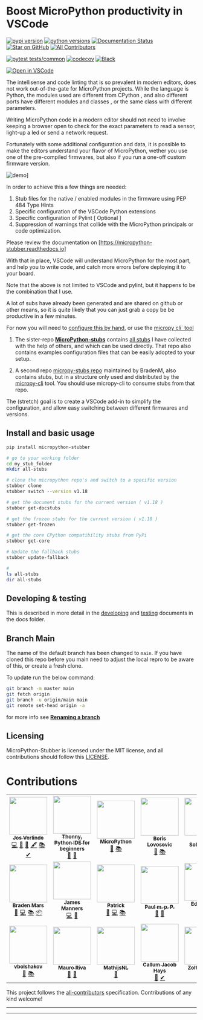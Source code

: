 # Boost MicroPython productivity in VSCode
 
  [![pypi version](https://badgen.net/pypi/v/micropython-stubber)](https://pypi.org/project/micropython-stubber/)
  [![python versions](https://badgen.net/pypi/python/micropython-stubber)](https://badgen.net/pypi/python/micropython-stubber)
  [![Documentation Status](https://readthedocs.org/projects/micropython-stubber/badge/?version=latest)](https://micropython-stubber.readthedocs.io/en/latest/?badge=latest "Document build status badge")
  [![Star on GitHub](https://img.shields.io/github/stars/josverl/micropython-stubber.svg?style=social)](https://github.com/josverl/micropython-stubber/stargazers)
  [![All Contributors](https://img.shields.io/badge/all_contributors-19-green.svg?style=flat-square)](#Contributions)
  <!-- break -->
  [![pytest tests/common](https://github.com/Josverl/micropython-stubber/actions/workflows/pytest.yml/badge.svg)](https://github.com/Josverl/micropython-stubber/actions/workflows/pytest.yml)
  [![codecov](https://codecov.io/gh/Josverl/micropython-stubber/branch/main/graph/badge.svg?token=WJFGMKBHOV)](https://codecov.io/gh/Josverl/micropython-stubber)
  [![Black](https://img.shields.io/badge/code%20style-black-000000.svg)](https://github.com/python/black "Black badge")
  <!-- break -->
  [![Open in VSCode](https://img.shields.io/static/v1?logo=visualstudiocode&label=&message=Open%20in%20Visual%20Studio%20Code&labelColor=2c2c32&color=007acc&logoColor=007acc
)](https://open.vscode.dev/josverl/micropython-stubber)
  
The intellisense and code linting that is so prevalent in modern editors, does not work out-of-the-gate for MicroPython projects.
While the language is Python, the modules used are different from CPython , and also different ports have different modules and classes , or the same class with different parameters.

Writing MicroPython code in a modern editor should not need to involve keeping a browser open to check for the exact parameters to read a sensor, light-up a led or send a network request.

Fortunately with some additional configuration and data, it is possible to make the editors understand your flavor of MicroPython, wether you use one of the pre-compiled firmwares, but also if you run a one-off custom firmware version.


![demo][]]

In order to achieve this a few things are needed:
1) Stub files for the native / enabled modules in the firmware using PEP 484 Type Hints
2) Specific configuration of the VSCode Python extensions 
3) Specific configuration of Pylint [ Optional ]
4) Suppression of warnings that collide with the MicroPython principals or code optimization.

Please review the documentation on [https://micropython-stubber.readthedocs.io]  

With that in place, VSCode will understand MicroPython for the most part, and help you to write code, and catch more errors before deploying it to your board. 

Note that the above is not limited to VSCode and pylint, but it happens to be the combination that I use. 

A lot of subs have already been generated and are shared on github or other means,  so it is quite likely that you can just grab a copy be be productive in a few minutes.

For now you will need to [configure this by hand](#manual-configuration), or use the [micropy cli` tool](#using-micropy-cli)

1. The sister-repo [**MicroPython-stubs**][stubs-repo] contains [all stubs][all-stubs] I have collected with the help of others, and which can be used directly.
That repo also contains examples configuration files that can be easily adopted to your setup.

2. A second repo [micropy-stubs repo][stubs-repo2] maintained by BradenM, also contains stubs, but in a structure only used and distributed by the [micropy-cli](#using-micropy-cli) tool.
You should use micropy-cli to consume stubs from that repo.

The (stretch) goal is to create a VSCode add-in to simplify the configuration, and allow easy switching between different firmwares and versions.


## Install and basic usage

``` sh
pip install micropython-stubber

# go to your working folder 
cd my_stub_folder
mkdir all-stubs

# clone the micropython repo's and switch to a specific version 
stubber clone
stubber switch --version v1.18

# get the document stubs for the current version ( v1.18 )
stubber get-docstubs

# get the frozen stubs for the current version ( v1.18 )
stubber get-frozen

# get the core CPython compatibility stubs from PyPi 
stubber get-core

# Update the fallback stubs
stubber update-fallback

#
ls all-stubs
dir all-stubs
```


## Developing & testing 

This is described in more detail in the [developing](docs/developing.md) and [testing](docs/testing.md)  documents in the docs folder.

## Branch Main
The name of the default branch has been changed to `main`.
If you have cloned this repo before you main need to adjust the local repro to be aware of this, or create a fresh clone.

To update run the below command:  
``` bash
git branch -m master main                    
git fetch origin
git branch -u origin/main main                      
git remote set-head origin -a
```

for more info see [**Renaming a branch**](https://docs.github.com/en/repositories/configuring-branches-and-merges-in-your-repository/managing-branches-in-your-repository/renaming-a-branch#updating-a-local-clone-after-a-branch-name-changes)

## Licensing 

MicroPython-Stubber is licensed under the MIT license, and all contributions should follow this [LICENSE](LICENSE).


# Contributions
<!-- spell-checker: disable -->

<!-- ALL-CONTRIBUTORS-LIST:START - Do not remove or modify this section -->
<!-- prettier-ignore-start -->
<!-- markdownlint-disable -->
<table>
  <tr>
    <td align="center"><a href="https://github.com/Josverl"><img src="https://avatars2.githubusercontent.com/u/981654?v=4?s=100" width="100px;" alt=""/><br /><sub><b>Jos Verlinde</b></sub></a><br /><a href="https://github.com/Josverl/micropython-stubber/commits?author=josverl" title="Code">💻</a> <a href="#research-josverl" title="Research">🔬</a> <a href="#ideas-josverl" title="Ideas, Planning, & Feedback">🤔</a> <a href="#content-josverl" title="Content">🖋</a> <a href="#stubs-josverl" title="MicroPython stubs">📚</a> <a href="#test-josverl" title="Test">✔</a></td>
    <td align="center"><a href="https://thonny.org/"><img src="https://avatars1.githubusercontent.com/u/46202078?v=4?s=100" width="100px;" alt=""/><br /><sub><b>Thonny, Python IDE for beginners</b></sub></a><br /><a href="#ideas-thonny" title="Ideas, Planning, & Feedback">🤔</a> <a href="#research-thonny" title="Research">🔬</a></td>
    <td align="center"><a href="https://micropython.org/"><img src="https://avatars1.githubusercontent.com/u/6298560?v=4?s=100" width="100px;" alt=""/><br /><sub><b>MicroPython</b></sub></a><br /><a href="#data-micropython" title="Data">🔣</a> <a href="#stubs-micropython" title="MicroPython stubs">📚</a></td>
    <td align="center"><a href="https://github.com/loboris"><img src="https://avatars3.githubusercontent.com/u/6280349?v=4?s=100" width="100px;" alt=""/><br /><sub><b>Boris Lovosevic</b></sub></a><br /><a href="#data-loboris" title="Data">🔣</a> <a href="#stubs-loboris" title="MicroPython stubs">📚</a></td>
    <td align="center"><a href="https://github.com/pfalcon"><img src="https://avatars3.githubusercontent.com/u/500451?v=4?s=100" width="100px;" alt=""/><br /><sub><b>Paul Sokolovsky</b></sub></a><br /><a href="#data-pfalcon" title="Data">🔣</a> <a href="#stubs-pfalcon" title="MicroPython stubs">📚</a></td>
    <td align="center"><a href="https://github.com/pycopy"><img src="https://avatars0.githubusercontent.com/u/67273174?v=4?s=100" width="100px;" alt=""/><br /><sub><b>pycopy</b></sub></a><br /><a href="#data-pycopy" title="Data">🔣</a> <a href="#stubs-pycopy" title="MicroPython stubs">📚</a></td>
    <td align="center"><a href="https://github.com/pycom"><img src="https://avatars2.githubusercontent.com/u/16415153?v=4?s=100" width="100px;" alt=""/><br /><sub><b>Pycom</b></sub></a><br /><a href="#infra-pycom" title="Infrastructure (Hosting, Build-Tools, etc)">🚇</a></td>
  </tr>
  <tr>
    <td align="center"><a href="https://github.com/BradenM"><img src="https://avatars1.githubusercontent.com/u/5913808?v=4?s=100" width="100px;" alt=""/><br /><sub><b>Braden Mars</b></sub></a><br /><a href="https://github.com/Josverl/micropython-stubber/issues?q=author%3ABradenM" title="Bug reports">🐛</a> <a href="https://github.com/Josverl/micropython-stubber/commits?author=BradenM" title="Code">💻</a> <a href="#stubs-BradenM" title="MicroPython stubs">📚</a> <a href="#platform-BradenM" title="Packaging/porting to new platform">📦</a></td>
    <td align="center"><a href="https://binary.com.au/"><img src="https://avatars2.githubusercontent.com/u/175909?v=4?s=100" width="100px;" alt=""/><br /><sub><b>James Manners</b></sub></a><br /><a href="https://github.com/Josverl/micropython-stubber/commits?author=jmannau" title="Code">💻</a> <a href="https://github.com/Josverl/micropython-stubber/issues?q=author%3Ajmannau" title="Bug reports">🐛</a></td>
    <td align="center"><a href="http://patrickwalters.us/"><img src="https://avatars0.githubusercontent.com/u/4002194?v=4?s=100" width="100px;" alt=""/><br /><sub><b>Patrick</b></sub></a><br /><a href="https://github.com/Josverl/micropython-stubber/issues?q=author%3Aaskpatrickw" title="Bug reports">🐛</a> <a href="https://github.com/Josverl/micropython-stubber/commits?author=askpatrickw" title="Code">💻</a> <a href="#stubs-askpatrickw" title="MicroPython stubs">📚</a></td>
    <td align="center"><a href="https://opencollective.com/pythonseverywhere"><img src="https://avatars3.githubusercontent.com/u/16009100?v=4?s=100" width="100px;" alt=""/><br /><sub><b>Paul m. p. P.</b></sub></a><br /><a href="#ideas-pmp-p" title="Ideas, Planning, & Feedback">🤔</a> <a href="#research-pmp-p" title="Research">🔬</a></td>
    <td align="center"><a href="https://github.com/edreamleo"><img src="https://avatars0.githubusercontent.com/u/592928?v=4?s=100" width="100px;" alt=""/><br /><sub><b>Edward K. Ream</b></sub></a><br /><a href="#plugin-edreamleo" title="Plugin/utility libraries">🔌</a></td>
    <td align="center"><a href="https://github.com/dastultz"><img src="https://avatars3.githubusercontent.com/u/4334042?v=4?s=100" width="100px;" alt=""/><br /><sub><b>Daryl Stultz</b></sub></a><br /><a href="#stubs-dastultz" title="MicroPython stubs">📚</a></td>
    <td align="center"><a href="https://github.com/cabletie"><img src="https://avatars1.githubusercontent.com/u/2356734?v=4?s=100" width="100px;" alt=""/><br /><sub><b>Keeping things together</b></sub></a><br /><a href="https://github.com/Josverl/micropython-stubber/issues?q=author%3Acabletie" title="Bug reports">🐛</a></td>
  </tr>
  <tr>
    <td align="center"><a href="https://github.com/vbolshakov"><img src="https://avatars2.githubusercontent.com/u/2453324?v=4?s=100" width="100px;" alt=""/><br /><sub><b>vbolshakov</b></sub></a><br /><a href="https://github.com/Josverl/micropython-stubber/issues?q=author%3Avbolshakov" title="Bug reports">🐛</a> <a href="#stubs-vbolshakov" title="MicroPython stubs">📚</a></td>
    <td align="center"><a href="https://lemariva.com/"><img src="https://avatars2.githubusercontent.com/u/15173329?v=4?s=100" width="100px;" alt=""/><br /><sub><b>Mauro Riva</b></sub></a><br /><a href="#blog-lemariva" title="Blogposts">📝</a> <a href="https://github.com/Josverl/micropython-stubber/issues?q=author%3Alemariva" title="Bug reports">🐛</a></td>
    <td align="center"><a href="https://github.com/MathijsNL"><img src="https://avatars0.githubusercontent.com/u/1612886?v=4?s=100" width="100px;" alt=""/><br /><sub><b>MathijsNL</b></sub></a><br /><a href="https://github.com/Josverl/micropython-stubber/issues?q=author%3AMathijsNL" title="Bug reports">🐛</a></td>
    <td align="center"><a href="http://comingsoon.tm/"><img src="https://avatars0.githubusercontent.com/u/13251689?v=4?s=100" width="100px;" alt=""/><br /><sub><b>Callum Jacob Hays</b></sub></a><br /><a href="https://github.com/Josverl/micropython-stubber/issues?q=author%3ACallumJHays" title="Bug reports">🐛</a> <a href="#test-CallumJHays" title="Test">✔</a></td>
    <td align="center"><a href="https://github.com/v923z"><img src="https://avatars0.githubusercontent.com/u/1310472?v=4?s=100" width="100px;" alt=""/><br /><sub><b>Zoltán Vörös</b></sub></a><br /><a href="#data-v923z" title="Data">🔣</a></td>
    <td align="center"><a href="https://github.com/vincent-l-j"><img src="https://avatars.githubusercontent.com/u/20021376?v=4?s=100" width="100px;" alt=""/><br /><sub><b>vincent-l-j</b></sub></a><br /><a href="https://github.com/Josverl/micropython-stubber/commits?author=vincent-l-j" title="Documentation">📖</a></td>
    <td align="center"><a href="https://github.com/yegorLitvinov"><img src="https://avatars.githubusercontent.com/u/20367310?v=4?s=100" width="100px;" alt=""/><br /><sub><b>Egor Litvinov</b></sub></a><br /><a href="https://github.com/Josverl/micropython-stubber/issues?q=author%3AyegorLitvinov" title="Bug reports">🐛</a></td>
  </tr>
</table>

<!-- markdownlint-restore -->
<!-- prettier-ignore-end -->

<!-- ALL-CONTRIBUTORS-LIST:END -->

This project follows the [all-contributors](https://github.com/all-contributors/all-contributors) specification. Contributions of any kind welcome!

----------------------------

--------------------------------



[stubs-repo]:   https://github.com/Josverl/micropython-stubs
[stubs-repo2]:  https://github.com/BradenM/micropy-stubs
[micropython-stubber]: https://github.com/Josverl/micropython-stubber
[micropython-stubs]: https://github.com/Josverl/micropython-stubs#micropython-stubs
[micropy-cli]: https://github.com/BradenM/micropy-cli
[using-the-stubs]: https://github.com/Josverl/micropython-stubs#using-the-stubs
[demo]:         https://github.com/Josverl/micropython-stubber/blob/main/docs/img/demo.gif?raw=true	"demo of writing code using the stubs"
[stub processing order]: https://github.com/Josverl/micropython-stubber/blob/main/docs/img/stuborder_pylance.png?raw=true	"recommended stub processing order"
[naming-convention]: #naming-convention-and-stub-folder-structure
[all-stubs]: https://github.com/Josverl/micropython-stubs/blob/main/firmwares.md
[micropython]: https://github.com/micropython/micropython
[micropython-lib]:  https://github.com/micropython/micropython-lib
[pycopy]: https://github.com/pfalcon/pycopy
[pycopy-lib]: https://github.com/pfalcon/pycopy-lib

